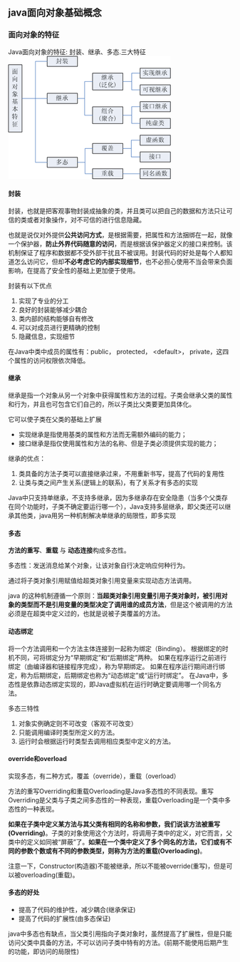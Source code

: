 ## java面向对象基础概念

### 面向对象的特征
Java面向对象的特征: 封装、继承、多态.三大特征
![](image/oop1.gif)

#### 封装
封装，也就是把客观事物封装成抽象的类，并且类可以把自己的数据和方法只让可信的类或者对象操作，对不可信的进行信息隐藏。

也就是说仅对外提供**公共访问方式**，是根据需要，把属性和方法捆绑在一起，就像一个保护器，**防止外界代码随意的访问**，而是根据该保护器定义的接口来控制。该机制保证了程序和数据都不受外部干扰且不被误用。封装代码的好处是每个人都知道怎么访问它，但却**不必考虑它的内部实现细节**，也不必担心使用不当会带来负面影响，在提高了安全性的基础上更加便于使用。

封装有以下优点

1. 实现了专业的分工
2. 良好的封装能够减少耦合
3. 类内部的结构能够自有修改
4. 可以对成员进行更精确的控制
5. 隐藏信息，实现细节

在Java中类中成员的属性有：public， protected， \<default\>， private，这四个属性的访问权限依次降低。

#### 继承
继承是指一个对象从另一个对象中获得属性和方法的过程。子类会继承父类的属性和行为，并且也可包含它们自己的，所以子类比父类要更加具体化。

它可以使子类在父类的基础上扩展

 - 实现继承是指使用基类的属性和方法而无需额外编码的能力；
 - 接口继承是指仅使用属性和方法的名称、但是子类必须提供实现的能力；

继承的优点：

1. 类具备的方法子类可以直接继承过来，不用重新书写，提高了代码的复用性
2. 让类与类之间产生关系(逻辑上的联系)，有了关系才有多态的实现


Java中只支持单继承，不支持多继承，因为多继承存在安全隐患（当多个父类存在同个功能时，子类不确定要运行哪一个），Java支持多层继承，即父类还可以继承其他类，java用另一种机制解决单继承的局限性，即多实现

#### 多态
**方法的重写**、**重载** 与 **动态连接**构成多态性。

多态性：发送消息给某个对象，让该对象自行决定响应何种行为。

通过将子类对象引用赋值给超类对象引用变量来实现动态方法调用。

java 的这种机制遵循一个原则：**当超类对象引用变量引用子类对象时，被引用对象的类型而不是引用变量的类型决定了调用谁的成员方法**，但是这个被调用的方法必须是在超类中定义过的，也就是说被子类覆盖的方法。


#### 动态绑定

将一个方法调用和一个方法主体连接到一起称为绑定（Binding）。
根据绑定的时机不同，可将绑定分为“早期绑定”和“后期绑定”两种。
如果在程序运行之前进行绑定（由编译器和链接程序完成），称为早期绑定。
如果在程序运行期间进行绑定，称为后期绑定，后期绑定也称为“动态绑定”或“运行时绑定”。
在Java中，多态性是依靠动态绑定实现的，即Java虚拟机在运行时确定要调用哪一个同名方法。


多态三特性

1. 对象实例确定则不可改变（客观不可改变）
2. 只能调用编译时类型所定义的方法。
3. 运行时会根据运行时类型去调用相应类型中定义的方法。


#### override和overload
实现多态，有二种方式，覆盖（override），重载（overload）

方法的重写Overriding和重载Overloading是Java多态性的不同表现。重写Overriding是父类与子类之间多态性的一种表现，重载Overloading是一个类中多态性的一种表现。

**如果在子类中定义某方法与其父类有相同的名称和参数，我们说该方法被重写(Overriding)**。子类的对象使用这个方法时，将调用子类中的定义，对它而言，父类中的定义如同被“屏蔽”了。**如果在一个类中定义了多个同名的方法，它们或有不同的参数个数或有不同的参数类型，则称为方法的重载(Overloading)**。


注意一下，Constructor(构造器)不能被继承，所以不能被override(重写)，但是可以被overloading(重载)。


#### 多态的好处
 - 提高了代码的维护性，减少耦合(继承保证)
 - 提高了代码的扩展性(由多态保证)

java中多态也有缺点，当父类引用指向子类对象时，虽然提高了扩展性，但是只能访问父类中具备的方法，不可以访问子类中特有的方法。(前期不能使用后期产生的功能，即访问的局限性)
